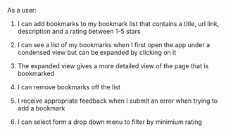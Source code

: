 As a user:

1) I can add bookmarks to my bookmark list that contains a title, url link, description and a rating between 1-5 stars

2) I can see a list of my bookmarks when I first open the app under a condensed view but can be expanded by clicking on it

3) The expanded view gives a more detailed view of the page that is bookmarked

4) I can remove bookmarks off the list

5) I receive appropriate feedback when I submit an error when trying to add a bookmark

6) I can select form a drop down menu to filter by minimium rating


